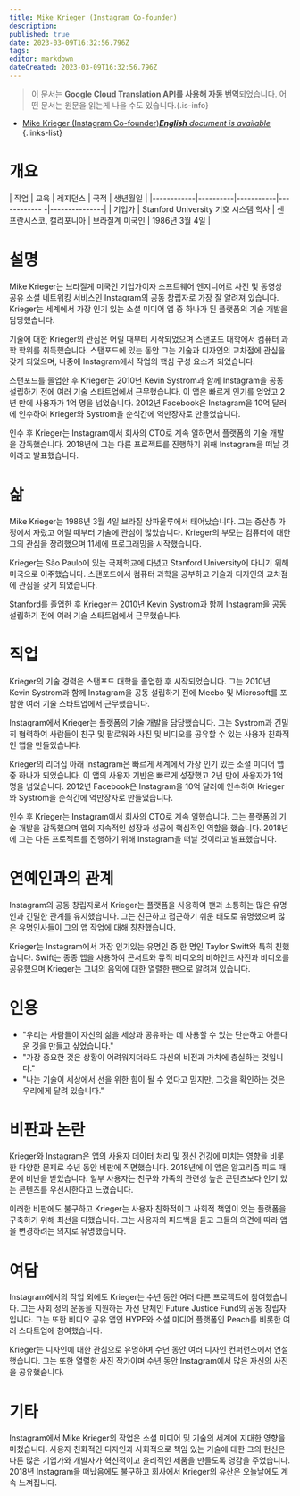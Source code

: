 ```yaml
---
title: Mike Krieger (Instagram Co-founder)
description: 
published: true
date: 2023-03-09T16:32:56.796Z
tags: 
editor: markdown
dateCreated: 2023-03-09T16:32:56.796Z
---
```


> 이 문서는 **Google Cloud Translation API를 사용해 자동 번역**되었습니다.
어떤 문서는 원문을 읽는게 나을 수도 있습니다.{.is-info}



- [Mike Krieger (Instagram Co-founder)***English** document is available*](/en/Knowledge-base/Dictionary/Person/mike-krieger-instagram-co-founder)
{.links-list}

# 개요

| 직업 | 교육 | 레지던스 | 국적 | 생년월일 |
|------------|----------|-----------|------------ -|---------------|
| 기업가 | Stanford University 기호 시스템 학사 | 샌프란시스코, 캘리포니아 | 브라질계 미국인 | 1986년 3월 4일 |

# 설명

Mike Krieger는 브라질계 미국인 기업가이자 소프트웨어 엔지니어로 사진 및 동영상 공유 소셜 네트워킹 서비스인 Instagram의 공동 창립자로 가장 잘 알려져 있습니다. Krieger는 세계에서 가장 인기 있는 소셜 미디어 앱 중 하나가 된 플랫폼의 기술 개발을 담당했습니다.

기술에 대한 Krieger의 관심은 어릴 때부터 시작되었으며 스탠포드 대학에서 컴퓨터 과학 학위를 취득했습니다. 스탠포드에 있는 동안 그는 기술과 디자인의 교차점에 관심을 갖게 되었으며, 나중에 Instagram에서 작업의 핵심 구성 요소가 되었습니다.

스탠포드를 졸업한 후 Krieger는 2010년 Kevin Systrom과 함께 Instagram을 공동 설립하기 전에 여러 기술 스타트업에서 근무했습니다. 이 앱은 빠르게 인기를 얻었고 2년 만에 사용자가 1억 명을 넘었습니다. 2012년 Facebook은 Instagram을 10억 달러에 인수하여 Krieger와 Systrom을 순식간에 억만장자로 만들었습니다.

인수 후 Krieger는 Instagram에서 회사의 CTO로 계속 일하면서 플랫폼의 기술 개발을 감독했습니다. 2018년에 그는 다른 프로젝트를 진행하기 위해 Instagram을 떠날 것이라고 발표했습니다.

# 삶

Mike Krieger는 1986년 3월 4일 브라질 상파울루에서 태어났습니다. 그는 중산층 가정에서 자랐고 어릴 때부터 기술에 관심이 많았습니다. Krieger의 부모는 컴퓨터에 대한 그의 관심을 장려했으며 11세에 프로그래밍을 시작했습니다.

Krieger는 São Paulo에 있는 국제학교에 다녔고 Stanford University에 다니기 위해 미국으로 이주했습니다. 스탠포드에서 컴퓨터 과학을 공부하고 기술과 디자인의 교차점에 관심을 갖게 되었습니다.

Stanford를 졸업한 후 Krieger는 2010년 Kevin Systrom과 함께 Instagram을 공동 설립하기 전에 여러 기술 스타트업에서 근무했습니다.

# 직업

Krieger의 기술 경력은 스탠포드 대학을 졸업한 후 시작되었습니다. 그는 2010년 Kevin Systrom과 함께 Instagram을 공동 설립하기 전에 Meebo 및 Microsoft를 포함한 여러 기술 스타트업에서 근무했습니다.

Instagram에서 Krieger는 플랫폼의 기술 개발을 담당했습니다. 그는 Systrom과 긴밀히 협력하여 사람들이 친구 및 팔로워와 사진 및 비디오를 공유할 수 있는 사용자 친화적인 앱을 만들었습니다.

Krieger의 리더십 아래 Instagram은 빠르게 세계에서 가장 인기 있는 소셜 미디어 앱 중 하나가 되었습니다. 이 앱의 사용자 기반은 빠르게 성장했고 2년 만에 사용자가 1억 명을 넘었습니다. 2012년 Facebook은 Instagram을 10억 달러에 인수하여 Krieger와 Systrom을 순식간에 억만장자로 만들었습니다.

인수 후 Krieger는 Instagram에서 회사의 CTO로 계속 일했습니다. 그는 플랫폼의 기술 개발을 감독했으며 앱의 지속적인 성장과 성공에 핵심적인 역할을 했습니다. 2018년에 그는 다른 프로젝트를 진행하기 위해 Instagram을 떠날 것이라고 발표했습니다.

# 연예인과의 관계

Instagram의 공동 창립자로서 Krieger는 플랫폼을 사용하여 팬과 소통하는 많은 유명인과 긴밀한 관계를 유지했습니다. 그는 친근하고 접근하기 쉬운 태도로 유명했으며 많은 유명인사들이 그의 앱 작업에 대해 칭찬했습니다.

Krieger는 Instagram에서 가장 인기있는 유명인 중 한 명인 Taylor Swift와 특히 친했습니다. Swift는 종종 앱을 사용하여 콘서트와 뮤직 비디오의 비하인드 사진과 비디오를 공유했으며 Krieger는 그녀의 음악에 대한 열렬한 팬으로 알려져 있습니다.

# 인용

- "우리는 사람들이 자신의 삶을 세상과 공유하는 데 사용할 수 있는 단순하고 아름다운 것을 만들고 싶었습니다."
- "가장 중요한 것은 상황이 어려워지더라도 자신의 비전과 가치에 충실하는 것입니다."
- "나는 기술이 세상에서 선을 위한 힘이 될 수 있다고 믿지만, 그것을 확인하는 것은 우리에게 달려 있습니다."

# 비판과 논란

Krieger와 Instagram은 앱의 사용자 데이터 처리 및 정신 건강에 미치는 영향을 비롯한 다양한 문제로 수년 동안 비판에 직면했습니다. 2018년에 이 앱은 알고리즘 피드 때문에 비난을 받았습니다. 일부 사용자는 친구와 가족의 관련성 높은 콘텐츠보다 인기 있는 콘텐츠를 우선시한다고 느꼈습니다.

이러한 비판에도 불구하고 Krieger는 사용자 친화적이고 사회적 책임이 있는 플랫폼을 구축하기 위해 최선을 다했습니다. 그는 사용자의 피드백을 듣고 그들의 의견에 따라 앱을 변경하려는 의지로 유명했습니다.

# 여담

Instagram에서의 작업 외에도 Krieger는 수년 동안 여러 다른 프로젝트에 참여했습니다. 그는 사회 정의 운동을 지원하는 자선 단체인 Future Justice Fund의 공동 창립자입니다. 그는 또한 비디오 공유 앱인 HYPE와 소셜 미디어 플랫폼인 Peach를 비롯한 여러 스타트업에 참여했습니다.

Krieger는 디자인에 대한 관심으로 유명하며 수년 동안 여러 디자인 컨퍼런스에서 연설했습니다. 그는 또한 열렬한 사진 작가이며 수년 동안 Instagram에서 많은 자신의 사진을 공유했습니다.

# 기타

Instagram에서 Mike Krieger의 작업은 소셜 미디어 및 기술의 세계에 지대한 영향을 미쳤습니다. 사용자 친화적인 디자인과 사회적으로 책임 있는 기술에 대한 그의 헌신은 다른 많은 기업가와 개발자가 혁신적이고 윤리적인 제품을 만들도록 영감을 주었습니다. 2018년 Instagram을 떠났음에도 불구하고 회사에서 Krieger의 유산은 오늘날에도 계속 느껴집니다.